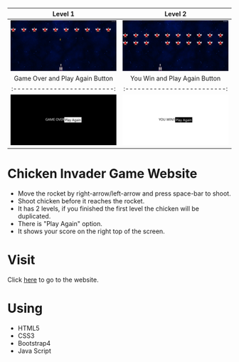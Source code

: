 Level 1                    |  Level 2              
:-------------------------:|:-------------------------:|
<img  src = /images/chickenInvader.png>  |  <img  src = /images/level2.png> | 
|   Game Over and Play Again Button | You Win and Play Again Button
:-------------------------:|:-------------------------:
<img  src = /images/gameover.png> | <img  src = /images/youwin.png>
<!-- <p align="center">
<img  src = /images/chickenInvader.png>
</p> -->

# Chicken Invader Game Website
- Move the rocket by right-arrow/left-arrow and press space-bar to shoot.
- Shoot chicken before it reaches the rocket.
- It has 2 levels, if you finished the first level the chicken will be duplicated.
- There is "Play Again" option.
- It shows your score on the right top of the screen.
# Visit
Click [here](https://isalma.github.io/Chicken-Invaders-Game-Website/) to go to the website.
# Using
- HTML5
- CSS3
- Bootstrap4
- Java Script

